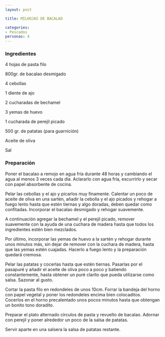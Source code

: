 ```yaml
---
layout: post

title: MILHOJAS DE BACALAO

categories:
- Pescados
personas: 4 
---
```


<h3>Ingredientes</h3>
4 hojas de pasta filo

800gr. de bacalao desmigado

4 cebollas

1 diente de ajo

2 cucharadas de bechamel

3 yemas de huevo

1 cucharada de perejil picado

500 gr. de patatas (para guarnición)

Aceite de oliva

Sal

<h3>Preparación</h3>
Poner el bacalao a remojo en agua fría durante 48 horas y cambiando el agua al menos 3 veces cada día. Aclararlo con agua fría, escurrirlo y secar con papel absorbente de cocina.

Pelar las cebollas y el ajo y picarlos muy finamente. Calentar un poco de aceite de oliva en una sartén, añadir la cebolla y el ajo picados y rehogar a fuego lento hasta que estén tiernas y algo doradas, deben quedar como confitadas. Incorporar el bacalao desmigado y rehogar suavemente.

A continuación agregar la bechamel y el perejil picado, remover suavemente con la ayuda de una cuchara de madera hasta que todos los ingredientes estén bien mezclados.

Por último, incorporar las yemas de huevo a la sartén y rehogar durante unos minutos más, sin dejar de remover con la cuchara de madera, hasta que las yemas estén cuajadas. Hacerlo a fuego lento y la preparación quedará cremosa.

Pelar las patatas y cocerlas hasta que estén tiernas. Pasarlas por el pasapuré y añadir el aceite de oliva poco a poco y batiendo constantemente, hasta obtener un puré clarito que pueda utilizarse como salsa. Sazonar al gusto.

Cortar la pasta filo en redondeles de unos 10cm. Forrar la bandeja del horno con papel vegetal y poner los redondeles encima bien colocaditos. Cocerlos en el horno precalentado unos pocos minutos hasta que obtengan un bonito tono doradito.

Preparar el plato alternado círculos de pasta y revuelto de bacalao. Adornar con perejil y poner alrededor un poco de la salsa de patatas.

Servir aparte en una salsera la salsa de patatas restante.